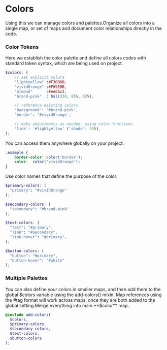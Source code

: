 # Colors

Using this we can manage colors and palettes.Organize all colors into a single map, or set of maps and document color relationships directly in the code.

### Color Tokens

Here we establish the color palette and define all colors codes with standard token syntax, which are being used on project.

``` scss
$colors: (
    // set explicit colors
    "lightyellow" :#F3DD6D,
    "vividOrange" :#F59E0B,
    "almond"      :#eedac2,
    "brand-pink"  : hsl(330, 85%, 62%),

    // reference existing colors
    'background': '#brand-pink',
    'border': '#vividOrange',

    // make adjustments as needed, using color functions
    'link': '#lightyellow' ('shade': 25%),
);
```

You can access them anywhere globally on your project.

``` scss
.example {
    border-color: color('border');
    color:  color('vividOrange');
}
```

Use color names that define the purpose of the color.

``` scss
$primary-colors: (
  "primary": "#vividOrange"
);

$secondary-colors: (
  "secondary": "#brand-pink"
);

$text-colors: (
  "text": "#primary",
  "link": "#secondary",
  "link-hover": "#primary",
);

$button-colors: (
  "button": "#primary",
  "button-hover": "#white"
);
```

### Multiple Palettes

You can also define your colors in smaller maps, and then add them to the global $colors variable using the add-colors() mixin. Map references using the #tag format will work across maps, once they are both added to the global setting.Merge everything into main **$color** map..

``` scss
@include add-colors(
  $colors,
  $primary-colors,
  $secondary-colors,
  $text-colors,
  $button-colors
);
```